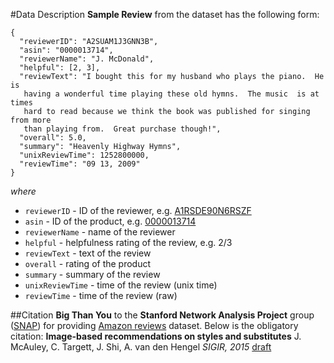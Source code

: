 #Data Description
**Sample Review** from the dataset has the following form:
```
{
  "reviewerID": "A2SUAM1J3GNN3B",
  "asin": "0000013714",
  "reviewerName": "J. McDonald",
  "helpful": [2, 3],
  "reviewText": "I bought this for my husband who plays the piano.  He is
   having a wonderful time playing these old hymns.  The music  is at times
   hard to read because we think the book was published for singing from more
   than playing from.  Great purchase though!",
  "overall": 5.0,
  "summary": "Heavenly Highway Hymns",
  "unixReviewTime": 1252800000,
  "reviewTime": "09 13, 2009"
}
```
*where*
 * `reviewerID` - ID of the reviewer, e.g. [A1RSDE90N6RSZF](http://www.amazon.com/gp/cdp/member-reviews/A1RSDE90N6RSZF)
 * `asin` - ID of the product, e.g. [0000013714](http://www.amazon.com/dp/0000013714)
 * `reviewerName` - name of the reviewer
 * `helpful` - helpfulness rating of the review, e.g. 2/3
 * `reviewText` - text of the review
 * `overall` - rating of the product
 * `summary` - summary of the review
 * `unixReviewTime` - time of the review (unix time)
 * `reviewTime` - time of the review (raw)


##Citation
**Big Than You** to the **Stanford Network Analysis Project** group ([SNAP](http://snap.stanford.edu/index.html)) for providing [Amazon reviews](http://snap.stanford.edu/data/web-Amazon.html) dataset. Below is the obligatory citation:
**Image-based recommendations on styles and substitutes**
J. McAuley, C. Targett, J. Shi, A. van den Hengel
_SIGIR, 2015_
[draft](http://jmcauley.ucsd.edu/data/amazon/sigir_draft.pdf)
